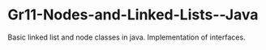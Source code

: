 # Gr11-Nodes-and-Linked-Lists--Java
Basic linked list and node classes in java. Implementation of interfaces.
